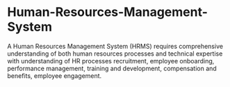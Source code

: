 # Human-Resources-Management-System
A Human Resources Management System (HRMS) requires comprehensive understanding of both human resources processes and technical expertise with understanding of HR processes recruitment, employee onboarding, performance management, training and development, compensation and benefits, employee engagement.
